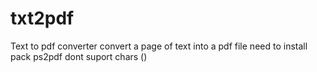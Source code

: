 # txt2pdf
Text to pdf converter convert a page of text into a pdf file need to install pack ps2pdf dont suport chars ()
